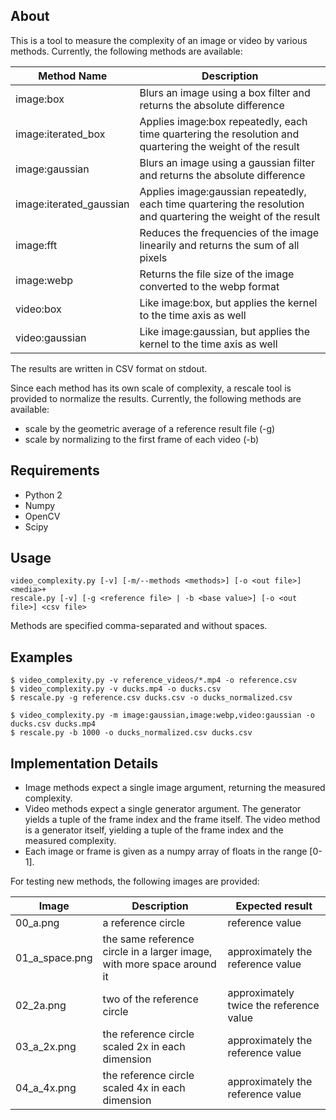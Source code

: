 ## About

This is a tool to measure the complexity of an image or video by various methods. Currently, the following methods are available:

Method Name | Description
--- | ---
image:box | Blurs an image using a box filter and returns the absolute difference
image:iterated_box | Applies image:box repeatedly, each time quartering the resolution and quartering the weight of the result
image:gaussian | Blurs an image using a gaussian filter and returns the absolute difference
image:iterated_gaussian | Applies image:gaussian repeatedly, each time quartering the resolution and quartering the weight of the result
image:fft | Reduces the frequencies of the image linearily and returns the sum of all pixels
image:webp | Returns the file size of the image converted to the webp format
video:box | Like image:box, but applies the kernel to the time axis as well
video:gaussian | Like image:gaussian, but applies the kernel to the time axis as well

The results are written in CSV format on stdout.

Since each method has its own scale of complexity, a rescale tool is provided to normalize the results. Currently, the following methods are available:

* scale by the geometric average of a reference result file (-g)
* scale by normalizing to the first frame of each video (-b)

## Requirements

* Python 2
* Numpy
* OpenCV
* Scipy

## Usage

```
video_complexity.py [-v] [-m/--methods <methods>] [-o <out file>] <media>+
rescale.py [-v] [-g <reference file> | -b <base value>] [-o <out file>] <csv file>
```

Methods are specified comma-separated and without spaces.

## Examples

```
$ video_complexity.py -v reference_videos/*.mp4 -o reference.csv
$ video_complexity.py -v ducks.mp4 -o ducks.csv
$ rescale.py -g reference.csv ducks.csv -o ducks_normalized.csv
```

```
$ video_complexity.py -m image:gaussian,image:webp,video:gaussian -o ducks.csv ducks.mp4
$ rescale.py -b 1000 -o ducks_normalized.csv ducks.csv
```

## Implementation Details

* Image methods expect a single image argument, returning the measured complexity.
* Video methods expect a single generator argument. The generator yields a tuple of the frame index and the frame itself. The video method is a generator itself, yielding a tuple of the frame index and the measured complexity.
* Each image or frame is given as a numpy array of floats in the range [0-1].

For testing new methods, the following images are provided:

Image | Description | Expected result
--- | --- | ---
00_a.png | a reference circle | reference value
01_a_space.png | the same reference circle in a larger image, with more space around it | approximately the reference value
02_2a.png | two of the reference circle | approximately twice the reference value
03_a_2x.png | the reference circle scaled 2x in each dimension | approximately the reference value
04_a_4x.png | the reference circle scaled 4x in each dimension | approximately the reference value
